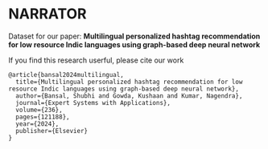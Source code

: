 # NARRATOR

Dataset for our paper: **Multilingual personalized hashtag recommendation for low resource Indic languages using graph-based deep neural network**

If you find this research userful, please cite our work

```
@article{bansal2024multilingual,
  title={Multilingual personalized hashtag recommendation for low resource Indic languages using graph-based deep neural network},
  author={Bansal, Shubhi and Gowda, Kushaan and Kumar, Nagendra},
  journal={Expert Systems with Applications},
  volume={236},
  pages={121188},
  year={2024},
  publisher={Elsevier}
}
```
